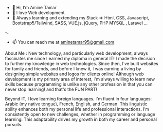 - 👋 Hi, I’m Amine Tamar
- 👀 I love Web development 
- 🌱 Always learning and extending my Stack =>  Html, CSS, Javascript, Bootstrap5/Tailwind, SASS, VUE.js, jQuery, PHP MYSQL , Laravel ... 

-..
- 📫 You can reach me at aminetamar95@gmail.com

 About Me : 
New technology, and particularly web development, always fascinates me since I earned my diploma in general IT! I made the decision to further my knowledge in web technologies. Since then, I've built websites for family and friends, and before I knew it, I was earning a living by designing simple websites and logos for clients online! Although web development is my primary area of interest, I'm always willing to learn new skills because programming is unlike any other profession in that you can never stop learning! and that's the FUN 
PART!


Beyond IT, I love learning foreign languages. I'm fluent in four languages: Arabic (my native tongue), French, English, and German. This linguistic ability enhances both my personal life and professional interactions.
I'm consistently open to new challenges, whether in programming or language learning. This adaptability drives my growth in both my career and personal pursuits.


<!---
AmineTamar/AmineTamar is a ✨ special ✨ repository because its `README.md` (this file) appears on your GitHub profile.
You can click the Preview link to take a look at your changes.
--->
